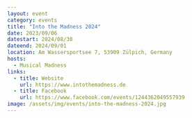 ```yaml
---
layout: event
category: events
title: "Into the Madness 2024"
date: 2023/09/06
datestart: 2024/08/30
dateend: 2024/09/01
location: Am Wassersportsee 7, 53909 Zülpich, Germany
hosts:
  - Musical Madness
links:
  - title: Website
    url: https://www.intothemadness.de
  - title: Facebook
    url: https://www.facebook.com/events/1244362049557939
image: /assets/img/events/into-the-madness-2024.jpg
---
```

